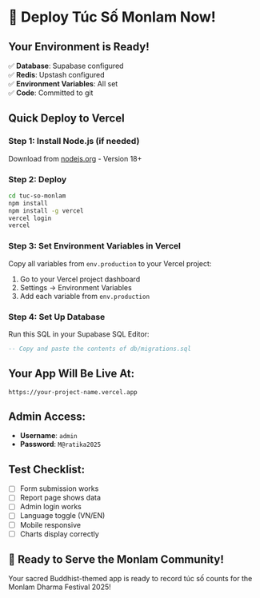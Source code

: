 # 🚀 Deploy Túc Số Monlam Now!

## Your Environment is Ready!

✅ **Database**: Supabase configured  
✅ **Redis**: Upstash configured  
✅ **Environment Variables**: All set  
✅ **Code**: Committed to git  

## Quick Deploy to Vercel

### Step 1: Install Node.js (if needed)
Download from [nodejs.org](https://nodejs.org/) - Version 18+

### Step 2: Deploy
```bash
cd tuc-so-monlam
npm install
npm install -g vercel
vercel login
vercel
```

### Step 3: Set Environment Variables in Vercel
Copy all variables from `env.production` to your Vercel project:

1. Go to your Vercel project dashboard
2. Settings → Environment Variables
3. Add each variable from `env.production`

### Step 4: Set Up Database
Run this SQL in your Supabase SQL Editor:
```sql
-- Copy and paste the contents of db/migrations.sql
```

## Your App Will Be Live At:
`https://your-project-name.vercel.app`

## Admin Access:
- **Username**: `admin`
- **Password**: `M@ratika2025`

## Test Checklist:
- [ ] Form submission works
- [ ] Report page shows data
- [ ] Admin login works
- [ ] Language toggle (VN/EN)
- [ ] Mobile responsive
- [ ] Charts display correctly

## 🎉 Ready to Serve the Monlam Community!

Your sacred Buddhist-themed app is ready to record túc số counts for the Monlam Dharma Festival 2025!
